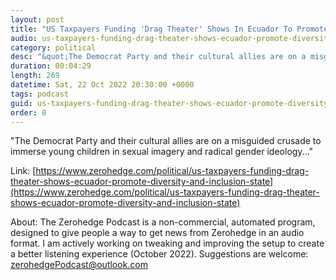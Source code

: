 ```yaml
---
layout: post
title: "US Taxpayers Funding 'Drag Theater' Shows In Ecuador To Promote 'Diversity And Inclusion': State Department"
audio: us-taxpayers-funding-drag-theater-shows-ecuador-promote-diversity-and-inclusion-state-0
category: political
desc: "&quot;The Democrat Party and their cultural allies are on a misguided crusade to immerse young children in sexual imagery and radical gender ideology...&quot;"
duration: 00:04:29
length: 269
datetime: Sat, 22 Oct 2022 20:30:00 +0000
tags: podcast
guid: us-taxpayers-funding-drag-theater-shows-ecuador-promote-diversity-and-inclusion-state-0
order: 0
---
```

&quot;The Democrat Party and their cultural allies are on a misguided crusade to immerse young children in sexual imagery and radical gender ideology...&quot;

Link: [https://www.zerohedge.com/political/us-taxpayers-funding-drag-theater-shows-ecuador-promote-diversity-and-inclusion-state](https://www.zerohedge.com/political/us-taxpayers-funding-drag-theater-shows-ecuador-promote-diversity-and-inclusion-state)

About: The Zerohedge Podcast is a non-commercial, automated program, designed to give people a way to get news from Zerohedge in an audio format.  I am actively working on tweaking and improving the setup to create a better listening experience (October 2022).  Suggestions are welcome: [zerohedgePodcast@outlook.com](mailto:zerohedgePodcast@outlook.com)